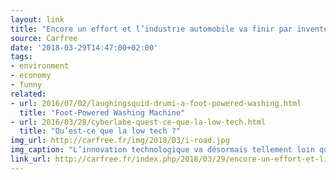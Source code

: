```yaml
---
layout: link
title: "Encore un effort et l’industrie automobile va finir par inventer le vélo"
source: Carfree
date: '2018-03-29T14:47:00+02:00'
tags:
- environment
- economy
- funny
related:
- url: 2016/07/02/laughingsquid-drumi-a-foot-powered-washing.html
  title: "Foot-Powered Washing Machine"
- url: 2016/03/28/cyberlabe-quest-ce-que-la-low-tech.html
  title: "Qu’est-ce que la low tech ?"
img_url: http://carfree.fr/img/2018/03/i-road.jpg
img_caption: "L’innovation technologique va désormais tellement loin que l’industrie automobile est à deux doigts de découvrir le vélo."
link_url: http://carfree.fr/index.php/2018/03/29/encore-un-effort-et-lindustrie-automobile-va-finir-par-inventer-le-velo/
---
```

